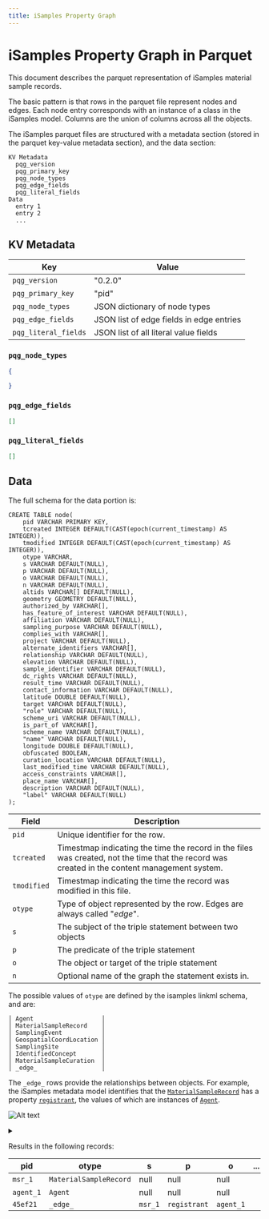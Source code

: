 ```yaml
---
title: iSamples Property Graph
---
```


# iSamples Property Graph in Parquet

This document describes the parquet representation of iSamples material sample records.

The basic pattern is that rows in the parquet file represent nodes and edges. Each node entry corresponds with an instance of a class in the iSamples model. Columns are the union of columns across all the objects.

The iSamples parquet files are structured with a metadata section (stored in the parquet key-value metadata section), and the data section:

```
KV Metadata
  pqg_version
  pqg_primary_key
  pqg_node_types
  pqg_edge_fields
  pqg_literal_fields
Data
  entry 1
  entry 2
  ...
```

## KV Metadata

| Key | Value |
| -- | -- |
| `pqg_version` | "0.2.0" |
| `pqg_primary_key` | "pid" |
| `pqg_node_types` | JSON dictionary of node types |
| `pqg_edge_fields` | JSON list of edge fields in edge entries |
| `pqg_literal_fields` | JSON list of all literal value fields |


### `pqg_node_types`

```json
{
    
}
```

### `pqg_edge_fields`

```json
[]
```

### `pqg_literal_fields`

```json
[]
```

## Data

The full schema for the data portion is:

```
CREATE TABLE node(
    pid VARCHAR PRIMARY KEY, 
    tcreated INTEGER DEFAULT(CAST(epoch(current_timestamp) AS INTEGER)), 
    tmodified INTEGER DEFAULT(CAST(epoch(current_timestamp) AS INTEGER)), 
    otype VARCHAR, 
    s VARCHAR DEFAULT(NULL), 
    p VARCHAR DEFAULT(NULL), 
    o VARCHAR DEFAULT(NULL), 
    n VARCHAR DEFAULT(NULL), 
    altids VARCHAR[] DEFAULT(NULL), 
    geometry GEOMETRY DEFAULT(NULL), 
    authorized_by VARCHAR[], 
    has_feature_of_interest VARCHAR DEFAULT(NULL), 
    affiliation VARCHAR DEFAULT(NULL), 
    sampling_purpose VARCHAR DEFAULT(NULL), 
    complies_with VARCHAR[], 
    project VARCHAR DEFAULT(NULL), 
    alternate_identifiers VARCHAR[], 
    relationship VARCHAR DEFAULT(NULL), 
    elevation VARCHAR DEFAULT(NULL), 
    sample_identifier VARCHAR DEFAULT(NULL), 
    dc_rights VARCHAR DEFAULT(NULL), 
    result_time VARCHAR DEFAULT(NULL), 
    contact_information VARCHAR DEFAULT(NULL), 
    latitude DOUBLE DEFAULT(NULL), 
    target VARCHAR DEFAULT(NULL), 
    "role" VARCHAR DEFAULT(NULL), 
    scheme_uri VARCHAR DEFAULT(NULL), 
    is_part_of VARCHAR[], 
    scheme_name VARCHAR DEFAULT(NULL), 
    "name" VARCHAR DEFAULT(NULL), 
    longitude DOUBLE DEFAULT(NULL), 
    obfuscated BOOLEAN, 
    curation_location VARCHAR DEFAULT(NULL), 
    last_modified_time VARCHAR DEFAULT(NULL), 
    access_constraints VARCHAR[], 
    place_name VARCHAR[], 
    description VARCHAR DEFAULT(NULL), 
    "label" VARCHAR DEFAULT(NULL)
);
```

| Field | Description |
| -- | -- |
| `pid` | Unique identifier for the row. |  
| `tcreated` | Timestmap indicating the time the record in the files was created, not the time that the record was created in the content management system. |
| `tmodified` | Timestmap indicating the time the record was modified in this file. | 
| `otype` | Type of object represented by the row. Edges are always called "_edge_". | 
| `s` | The subject of the triple statement between two objects | 
| `p` | The predicate of the triple statement | 
| `o` | The object or target of the triple statement | 
| `n` | Optional name of the graph the statement exists in. | 

The possible values of `otype` are defined by the isamples linkml schema, and are:

```
│ Agent                   │
│ MaterialSampleRecord    │
│ SamplingEvent           │
│ GeospatialCoordLocation │
│ SamplingSite            │
│ IdentifiedConcept       │
│ MaterialSampleCuration  │
│ _edge_                  │       
```

The `_edge_` rows provide the relationships between objects. For example, the iSamples metadata model identifies that the [`MaterialSampleRecord`](https://isamplesorg.github.io/metadata/MaterialSampleRecord.html) has a property [`registrant`](https://isamplesorg.github.io/metadata/registrant.html), the values of which are instances of [`Agent`](https://isamplesorg.github.io/metadata/Agent.html).

![Alt text](https://g.gravizo.com/source/diagram_01?<url_source_url_encoded>)
<details>
<summary></summary>
diagram_01
digraph example { 
  rankdir=LR
  node [shape="record"];
  msr [label="MaterialSampleRecord |{pid:msr_1}"];
  agent [label="Agent| {pid:ag_1}"];
  msr -> agent [label="registrant"]
}
diagram_01
</details>

Results in the following records:

| pid | otype | s | p | o | ...|
| -- | -- | -- | -- | -- | -- |
| `msr_1` | `MaterialSampleRecord` | null | null | null | |
| `agent_1` | `Agent` | null | null | null | |
| `45ef21` | `_edge_` | `msr_1` | `registrant` | `agent_1` | |



